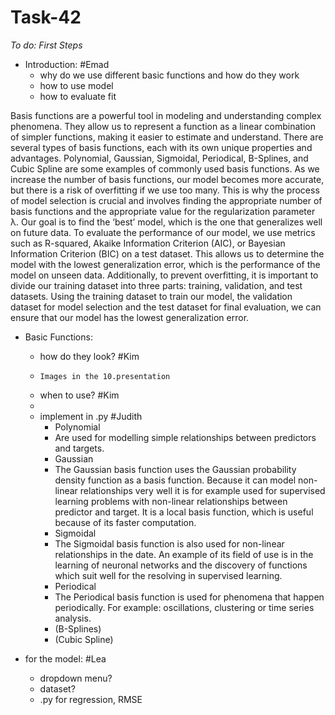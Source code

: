 # Task-42

*To do: First Steps*

- Introduction: #Emad
     - why do we use different basic functions and how do they work
     - how to use model
     - how to evaluate fit

Basis functions are a powerful tool in modeling and understanding complex phenomena. They allow us to represent a function as a linear combination of simpler functions, making it easier to estimate and understand. There are several types of basis functions, each with its own unique properties and advantages. Polynomial, Gaussian, Sigmoidal, Periodical, B-Splines, and Cubic Spline are some examples of commonly used basis functions. As we increase the number of basis functions, our model becomes more accurate, but there is a risk of overfitting if we use too many. This is why the process of model selection is crucial and involves finding the appropriate number of basis functions and the appropriate value for the regularization parameter λ. Our goal is to find the ‘best’ model, which is the one that generalizes well on future data. To evaluate the performance of our model, we use metrics such as R-squared, Akaike Information Criterion (AIC), or Bayesian Information Criterion (BIC) on a test dataset. This allows us to determine the model with the lowest generalization error, which is the performance of the model on unseen data. Additionally, to prevent overfitting, it is important to divide our training dataset into three parts: training, validation, and test datasets. Using the training dataset to train our model, the validation dataset for model selection and the test dataset for final evaluation, we can ensure that our model has the lowest generalization error.
       
- Basic Functions: 
    - how do they look? #Kim
    -     Images in the 10.presentation    
    - when to use? #Kim
    - 
    - implement in .py #Judith
        - Polynomial
        - Are used for modelling simple relationships between predictors             and targets.
        - Gaussian
        - The Gaussian basis function uses the Gaussian probability               density function as a basis function. Because it can model               non-linear relationships very well it is for example used for           supervised learning problems with non-linear relationships               between predictor and target. It is a local basis function,              which is useful because of its faster computation.
        - Sigmoidal
        - The Sigmoidal basis function is also used for non-linear                 relationships in the date. An example of its field of use is             in the learning of neuronal networks and the discovery of               functions which suit well for the resolving in supervised               learning.
        - Periodical
        - The Periodical basis function is used for phenomena that                  happen periodically. For example: oscillations, clustering or            time series analysis.
        - (B-Splines)
        - (Cubic Spline)
    
- for the model: #Lea
    - dropdown menu?
    - dataset?
    - .py for regression, RMSE
